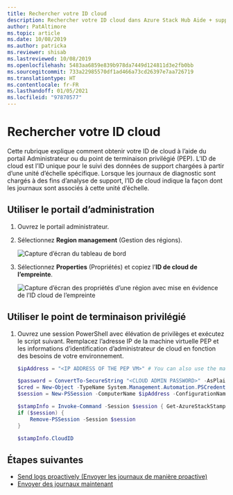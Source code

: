 ```yaml
---
title: Rechercher votre ID cloud
description: Rechercher votre ID cloud dans Azure Stack Hub Aide + support.
author: PatAltimore
ms.topic: article
ms.date: 10/08/2019
ms.author: patricka
ms.reviewer: shisab
ms.lastreviewed: 10/08/2019
ms.openlocfilehash: 5483aa6859e839b978da7449d124811d3e2fb0bb
ms.sourcegitcommit: 733a22985570df1ad466a73cd26397e7aa726719
ms.translationtype: HT
ms.contentlocale: fr-FR
ms.lasthandoff: 01/05/2021
ms.locfileid: "97870577"
---
```

# <a name="find-your-cloud-id"></a>Rechercher votre ID cloud

Cette rubrique explique comment obtenir votre ID de cloud à l’aide du portail Administrateur ou du point de terminaison privilégié (PEP). L’ID de cloud est l’ID unique pour le suivi des données de support chargées à partir d’une unité d’échelle spécifique. Lorsque les journaux de diagnostic sont chargés à des fins d’analyse de support, l’ID de cloud indique la façon dont les journaux sont associés à cette unité d’échelle.

## <a name="use-the-administrator-portal"></a>Utiliser le portail d’administration

1. Ouvrez le portail administrateur. 
1. Sélectionnez **Region management** (Gestion des régions).

   ![Capture d’écran du tableau de bord](./media/azure-stack-automatic-log-collection/dashboard.png)

1. Sélectionnez **Properties** (Propriétés) et copiez l’**ID de cloud de l’empreinte**.

   ![Capture d’écran des propriétés d’une région avec mise en évidence de l’ID cloud de l’empreinte](media/azure-stack-automatic-log-collection/region-properties-blade-with-stamp-cloud-id.png)


## <a name="use-the-privileged-endpoint"></a>Utiliser le point de terminaison privilégié

1. Ouvrez une session PowerShell avec élévation de privilèges et exécutez le script suivant. Remplacez l’adresse IP de la machine virtuelle PEP et les informations d’identification d’administrateur de cloud en fonction des besoins de votre environnement. 

   ```powershell
   $ipAddress = "<IP ADDRESS OF THE PEP VM>" # You can also use the machine name instead of IP here.

   $password = ConvertTo-SecureString "<CLOUD ADMIN PASSWORD>" -AsPlainText -Force
   $cred = New-Object -TypeName System.Management.Automation.PSCredential ("<DOMAIN NAME>\CloudAdmin", $password)
   $session = New-PSSession -ComputerName $ipAddress -ConfigurationName PrivilegedEndpoint -Credential $cred

   $stampInfo = Invoke-Command -Session $session { Get-AzureStackStampInformation }
   if ($session) {
       Remove-PSSession -Session $session
   }

   $stampInfo.CloudID
   ```

## <a name="next-steps"></a>Étapes suivantes

* [Send logs proactively (Envoyer les journaux de manière proactive)](./azure-stack-diagnostic-log-collection-overview.md#send-logs-proactively)
* [Envoyer des journaux maintenant](./azure-stack-diagnostic-log-collection-overview.md#send-logs-now)

